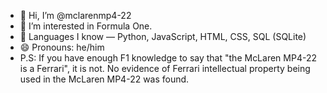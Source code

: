 - 👋 Hi, I’m @mclarenmp4-22
- 👀 I’m interested in Formula One.
- 📖 Languages I know — Python, JavaScript, HTML, CSS, SQL (SQLite)
- 😄 Pronouns: he/him
- P.S: If you have enough F1 knowledge to say that "the McLaren MP4-22 is a Ferrari", it is not. No evidence of Ferrari intellectual property being used in the McLaren MP4-22 was found.

<!---
mclarenmp4-22/mclarenmp4-22 is a ✨ special ✨ repository because its `README.md` (this file) appears on your GitHub profile.
You can click the Preview link to take a look at your changes.
--->
